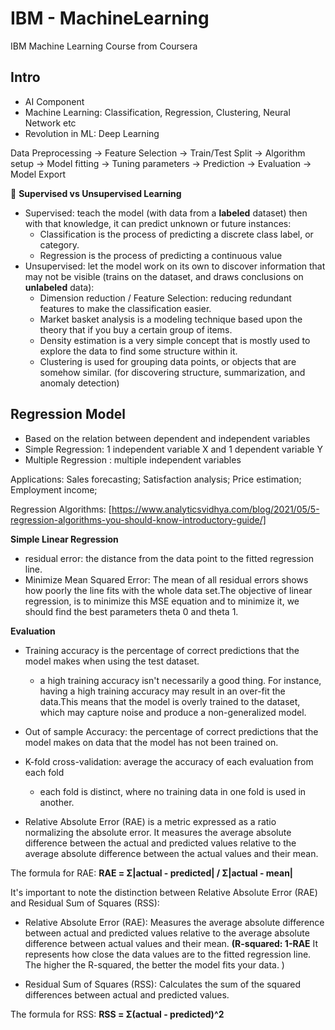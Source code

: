 # IBM - MachineLearning
IBM Machine Learning Course from Coursera


## Intro
 - AI Component
 - Machine Learning: Classification, Regression, Clustering, Neural Network etc
 - Revolution in ML: Deep Learning

Data Preprocessing -> Feature Selection -> Train/Test Split -> Algorithm setup -> Model fitting -> Tuning parameters -> Prediction -> Evaluation -> Model Export

:thought_balloon: **Supervised vs Unsupervised Learning**
 - Supervised: teach the model (with data from a **labeled** dataset) then with that knowledge, it can predict unknown or future instances:
   - Classification is the process of predicting a discrete class label, or category.
   - Regression is the process of predicting a continuous value
 - Unsupervised: let the model work on its own to discover information that may not be visible (trains on the dataset, and draws conclusions on **unlabeled** data):
   - Dimension reduction / Feature Selection: reducing redundant features to make the classification easier.
   - Market basket analysis is a modeling technique based upon the theory that if you buy a certain group of items.
   - Density estimation is a very simple concept that is mostly used to explore the data to find some structure within it.
   - Clustering is used for grouping data points, or objects that are somehow similar. (for discovering structure, summarization, and anomaly detection)

## Regression Model
 - Based on the relation between dependent and independent variables
 - Simple Regression: 1 independent variable X and 1 dependent variable Y
 - Multiple Regression : multiple independent variables

Applications: Sales forecasting; Satisfaction analysis; Price estimation; Employment income; 

Regression Algorithms:
[https://www.analyticsvidhya.com/blog/2021/05/5-regression-algorithms-you-should-know-introductory-guide/]

**Simple Linear Regression**

 - residual error: the distance from the data point to the fitted regression line.
 - Minimize Mean Squared Error: The mean of all residual errors shows how poorly the line fits with the whole data set.The objective of linear regression, is to minimize this MSE equation and to minimize it, we should find the best parameters theta 0 and theta 1.

**Evaluation**
 - Training accuracy is the percentage of correct predictions that the model makes when using the test dataset.
   - a high training accuracy isn't necessarily a good thing. For instance, having a high training accuracy may result in an over-fit the data.This means that the model is overly trained to the dataset, which may capture noise and produce a non-generalized model.
 - Out of sample Accuracy: the percentage of correct predictions that the model makes on data that the model has not been trained on. 
 - K-fold cross-validation: average the accuracy of each evaluation from each fold
   - each fold is distinct, where no training data in one fold is used in another. 

 - Relative Absolute Error (RAE) is a metric expressed as a ratio normalizing the absolute error. It measures the average absolute difference between the actual and predicted values relative to the average absolute difference between the actual values and their mean.

The formula for RAE: 
**RAE = Σ|actual - predicted| / Σ|actual - mean|**

It's important to note the distinction between Relative Absolute Error (RAE) and Residual Sum of Squares (RSS):

 - Relative Absolute Error (RAE): Measures the average absolute difference between actual and predicted values relative to the average absolute difference between actual values and their mean. **(R-squared: 1-RAE** It represents how close the data values are to the fitted regression line. The higher the R-squared, the better the model fits your data. )

 - Residual Sum of Squares (RSS): Calculates the sum of the squared differences between actual and predicted values.

The formula for RSS: 
**RSS = Σ(actual - predicted)^2**
